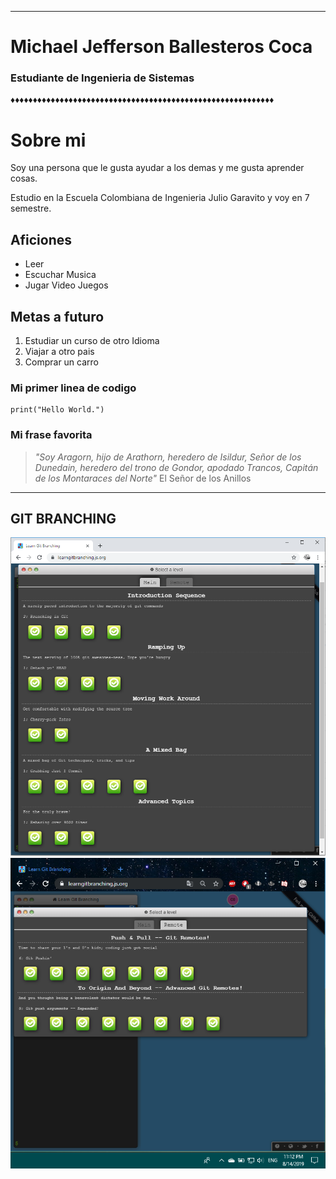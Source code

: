 -----

# **Michael Jefferson Ballesteros Coca**

### Estudiante de Ingenieria de Sistemas 


♦♦♦♦♦♦♦♦♦♦♦♦♦♦♦♦♦♦♦♦♦♦♦♦♦♦♦♦♦♦♦♦♦♦♦♦♦♦♦♦♦♦♦♦♦♦♦♦♦♦♦♦♦♦♦♦♦♦♦

# Sobre mi
Soy una persona que le gusta ayudar a los demas y me gusta aprender cosas. 

Estudio en la Escuela Colombiana de Ingenieria Julio Garavito y voy en 7 semestre.

## Aficiones

- Leer
- Escuchar Musica
- Jugar Video Juegos

## Metas a futuro

1. Estudiar un curso de otro Idioma
2. Viajar a otro pais
3. Comprar un carro

### Mi primer linea de codigo
```
print("Hello World.")
```
### Mi frase favorita

> *"Soy Aragorn, hijo de Arathorn, heredero de Isildur, Señor de los Dunedain, heredero del trono de Gondor, apodado Trancos, Capitán de los Montaraces del Norte"*
>El Señor de los Anillos

---

## GIT BRANCHING

![](Captura1.PNG)
![](Captura2.PNG)
